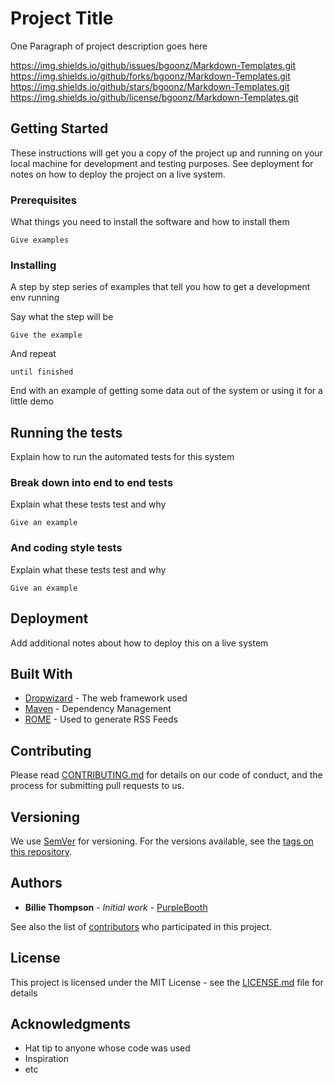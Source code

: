 Project Title
=============

One Paragraph of project description goes here

https://img.shields.io/github/issues/bgoonz/Markdown-Templates.git
https://img.shields.io/github/forks/bgoonz/Markdown-Templates.git
https://img.shields.io/github/stars/bgoonz/Markdown-Templates.git
https://img.shields.io/github/license/bgoonz/Markdown-Templates.git

Getting Started
---------------

These instructions will get you a copy of the project up and running on
your local machine for development and testing purposes. See deployment
for notes on how to deploy the project on a live system.

### Prerequisites

What things you need to install the software and how to install them

    Give examples

### Installing

A step by step series of examples that tell you how to get a development
env running

Say what the step will be

    Give the example

And repeat

    until finished

End with an example of getting some data out of the system or using it
for a little demo

Running the tests
-----------------

Explain how to run the automated tests for this system

### Break down into end to end tests

Explain what these tests test and why

    Give an example

### And coding style tests

Explain what these tests test and why

    Give an example

Deployment
----------

Add additional notes about how to deploy this on a live system

Built With
----------

-   [Dropwizard](http://www.dropwizard.io/1.0.2/docs/) - The web
    framework used
-   [Maven](https://maven.apache.org/) - Dependency Management
-   [ROME](https://rometools.github.io/rome/) - Used to generate RSS
    Feeds

Contributing
------------

Please read
[CONTRIBUTING.md](https://gist.github.com/PurpleBooth/b24679402957c63ec426)
for details on our code of conduct, and the process for submitting pull
requests to us.

Versioning
----------

We use [SemVer](http://semver.org/) for versioning. For the versions
available, see the [tags on this
repository](https://github.com/your/project/tags).

Authors
-------

-   **Billie Thompson** - *Initial work* -
    [PurpleBooth](https://github.com/PurpleBooth)

See also the list of
[contributors](https://github.com/your/project/contributors) who
participated in this project.

License
-------

This project is licensed under the MIT License - see the
[LICENSE.md](LICENSE.md) file for details

Acknowledgments
---------------

-   Hat tip to anyone whose code was used
-   Inspiration
-   etc
